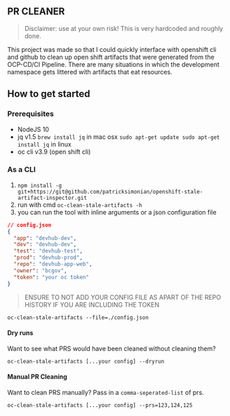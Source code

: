 ## PR CLEANER

> Disclaimer: use at your own risk! This is very hardcoded and roughly done.

This project was made so that I could quickly interface with openshift cli and github to clean up open shift artifacts that were generated from the OCP-CD/CI Pipeline. There are many situations
in which the development namespace gets littered with artifacts that eat resources. 

## How to get started

### Prerequisites

- NodeJS 10
- jq v1.5 `brew install jq` in mac osx `sudo apt-get update sudo apt-get install jq` in linux
- oc cli v3.9 (open shift cli)

### As a CLI
1. `npm install -g git+https://git@github.com/patricksimonian/openshift-stale-artifact-inspector.git`
2.  run with cmd `oc-clean-stale-artifacts -h`
3.  you can run the tool with inline arguments or a json configuration file
```json
// config.json
{
  "app": "devhub-dev",
  "dev": "devhub-dev",
  "test": "devhub-test",
  "prod": "devhub-prod",
  "repo": "devhub-app-web",
  "owner": "bcgov",
  "token": "your oc token" 
}
```
> ENSURE TO NOT ADD YOUR CONFIG FILE AS APART OF THE REPO HISTORY IF YOU ARE INCLUDING THE TOKEN

`oc-clean-stale-artifacts --file=./config.json`

#### Dry runs

Want to see what PRS would have been cleaned without cleaning them?

`oc-clean-stale-artifacts [...your config] --dryrun`

#### Manual PR Cleaning

Want to clean PRS manually? Pass in a `comma-seperated-list` of prs.

`oc-clean-stale-artifacts [...your config] --prs=123,124,125`